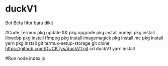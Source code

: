 # duckV1
Bot Beta fitur baru dikit


#Code Termux
pkg update && pkg upgrade
pkg install nodejs
pkg install libwebp
pkg install ffmpeg
pkg install imagemagick
pkg install mc
pkg install yarn
pkg install git
termux-setup-storage
git clone https://github.com/DUCKTys/duckV1.git
cd duckV1
yarn install

#Run
node index.js
